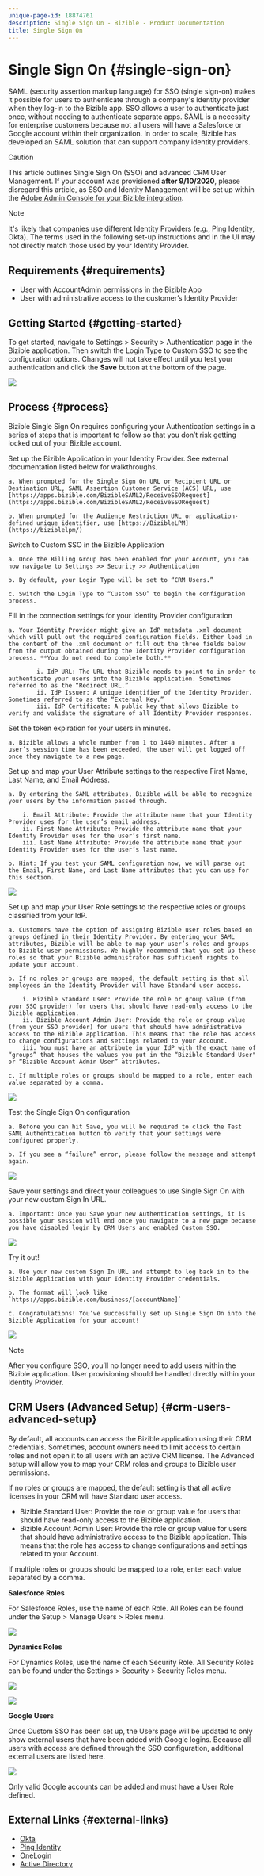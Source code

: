 ```yaml
---
unique-page-id: 18874761
description: Single Sign On - Bizible - Product Documentation
title: Single Sign On
---
```


# Single Sign On {#single-sign-on}

SAML (security assertion markup language) for SSO (single sign-on) makes it possible for users to authenticate through a company's identity provider when they log-in to the Bizible app. SSO allows a user to authenticate just once, without needing to authenticate separate apps. SAML is a necessity for enterprise customers because not all users will have a Salesforce or Google account within their organization. In order to scale, Bizible has developed an SAML solution that can support company identity providers.

>[!CAUTION]
>
>This article outlines Single Sign On (SSO) and advanced CRM User Management. If your account was provisioned **after 9/10/2020**, please disregard this article, as SSO and Identity Management will be set up within the [Adobe Admin Console for your Bizible integration](/help/configuration-and-setup/getting-started-with-bizible/bizible-quick-start.md).

>[!NOTE]
>
>It's likely that companies use different Identity Providers (e.g., Ping Identity, Okta). The terms used in the following set-up instructions and in the UI may not directly match those used by your Identity Provider.

## Requirements {#requirements}

* User with AccountAdmin permissions in the Bizible App
* User with administrative access to the customer’s Identity Provider

## Getting Started {#getting-started}

To get started, navigate to Settings > Security > Authentication page in the Bizible application. Then switch the Login Type to Custom SSO to see the configuration options. Changes will not take effect until you test your authentication and click the **Save** button at the bottom of the page.

![](assets/1-1.png)

## Process {#process}

Bizible Single Sign On requires configuring your Authentication settings in a series of steps that is important to follow so that you don’t risk getting locked out of your Bizible account.

Set up the Bizible Application in your Identity Provider. See external documentation listed below for walkthroughs.

    a. When prompted for the Single Sign On URL or Recipient URL or Destination URL, SAML Assertion Customer Service (ACS) URL, use [https://apps.bizible.com/BizibleSAML2/ReceiveSSORequest](https://apps.bizible.com/BizibleSAML2/ReceiveSSORequest)

    b. When prompted for the Audience Restriction URL or application-defined unique identifier, use [https://BizibleLPM](https://biziblelpm/)

Switch to Custom SSO in the Bizible Application

    a. Once the Billing Group has been enabled for your Account, you can now navigate to Settings >> Security >> Authentication

    b. By default, your Login Type will be set to “CRM Users.”

    c. Switch the Login Type to “Custom SSO” to begin the configuration process.

Fill in the connection settings for your Identity Provider configuration

    a. Your Identity Provider might give an IdP metadata .xml document which will pull out the required configuration fields. Either load in the content of the .xml document or fill out the three fields below from the output obtained during the Identity Provider configuration process. **You do not need to complete both.**

            i. IdP URL: The URL that Bizible needs to point to in order to authenticate your users into the Bizible application. Sometimes referred to as the “Redirect URL.”
            ii. IdP Issuer: A unique identifier of the Identity Provider. Sometimes referred to as the “External Key.”
            iii. IdP Certificate: A public key that allows Bizible to verify and validate the signature of all Identity Provider responses.

Set the token expiration for your users in minutes.

    a. Bizible allows a whole number from 1 to 1440 minutes. After a user’s session time has been exceeded, the user will get logged off once they navigate to a new page.

Set up and map your User Attribute settings to the respective First Name, Last Name, and Email Address.

    a. By entering the SAML attributes, Bizible will be able to recognize your users by the information passed through.

        i. Email Attribute: Provide the attribute name that your Identity Provider uses for the user’s email address.
        ii. First Name Attribute: Provide the attribute name that your Identity Provider uses for the user’s first name.
        iii. Last Name Attribute: Provide the attribute name that your Identity Provider uses for the user’s last name.

    b. Hint: If you test your SAML configuration now, we will parse out the Email, First Name, and Last Name attributes that you can use for this section.

   ![](assets/2.png)

Set up and map your User Role settings to the respective roles or groups classified from your IdP.

    a. Customers have the option of assigning Bizible user roles based on groups defined in their Identity Provider. By entering your SAML attributes, Bizible will be able to map your user’s roles and groups to Bizible user permissions. We highly recommend that you set up these roles so that your Bizible administrator has sufficient rights to update your account.

    b. If no roles or groups are mapped, the default setting is that all employees in the Identity Provider will have Standard user access.

        i. Bizible Standard User: Provide the role or group value (from your SSO provider) for users that should have read-only access to the Bizible application.
        ii. Bizible Account Admin User: Provide the role or group value (from your SSO provider) for users that should have administrative access to the Bizible application. This means that the role has access to change configurations and settings related to your Account.
        iii. You must have an attribute in your IdP with the exact name of “groups” that houses the values you put in the “Bizible Standard User" or “Bizible Account Admin User” attributes.

    c. If multiple roles or groups should be mapped to a role, enter each value separated by a comma.

   ![](assets/2a.png)

Test the Single Sign On configuration

    a. Before you can hit Save, you will be required to click the Test SAML Authentication button to verify that your settings were configured properly.

    b. If you see a “failure” error, please follow the message and attempt again.

   ![](assets/3.png)

Save your settings and direct your colleagues to use Single Sign On with your new custom Sign In URL.

    a. Important: Once you Save your new Authentication settings, it is possible your session will end once you navigate to a new page because you have disabled login by CRM Users and enabled Custom SSO.

   ![](assets/4.png)

Try it out!

    a. Use your new custom Sign In URL and attempt to log back in to the Bizible Application with your Identity Provider credentials.
    
    b. The format will look like `https://apps.bizible.com/business/[accountName]`
        
    c. Congratulations! You’ve successfully set up Single Sign On into the Bizible Application for your account!

   ![](assets/5.png)

   >[!NOTE]
   >
   >After you configure SSO, you’ll no longer need to add users within the Bizible application. User provisioning should be handled directly within your Identity Provider.

## CRM Users (Advanced Setup) {#crm-users-advanced-setup}

By default, all accounts can access the Bizible application using their CRM credentials. Sometimes, account owners need to limit access to certain roles and not open it to all users with an active CRM license. The Advanced setup will allow you to map your CRM roles and groups to Bizible user permissions.

If no roles or groups are mapped, the default setting is that all active licenses in your CRM will have Standard user access.

* Bizible Standard User: Provide the role or group value for users that should have read-only access to the Bizible application.
* Bizible Account Admin User: Provide the role or group value for users that should have administrative access to the Bizible application. This means that the role has access to change configurations and settings related to your Account.

If multiple roles or groups should be mapped to a role, enter each value separated by a comma.

**Salesforce Roles**

For Salesforce Roles, use the name of each Role. All Roles can be found under the Setup > Manage Users > Roles menu.

![](assets/6.png)

**Dynamics Roles**

For Dynamics Roles, use the name of each Security Role. All Security Roles can be found under the Settings > Security > Security Roles menu.

![](assets/7.png)

![](assets/8.png)

**Google Users**

Once Custom SSO has been set up, the Users page will be updated to only show external users that have been added with Google logins. Because all users with access are defined through the SSO configuration, additional external users are listed here.

![](assets/9.png)

Only valid Google accounts can be added and must have a User Role defined.

## External Links {#external-links}

* [Okta](http://developer.okta.com/standards/SAML/setting_up_a_saml_application_in_okta)
* [Ping Identity](http://docs.pingidentity.com/bundle/p1_enterpriseConfigSsoSaml_cas/page/enableAppWithoutURL.html)
* [OneLogin](http://onelogin.service-now.com/support?id=kb_article&sys_id=b2c91143db109700d5505eea4b9619d5)
* [Active Directory](http://docs.microsoft.com/en-us/azure/active-directory/active-directory-saas-custom-apps)
